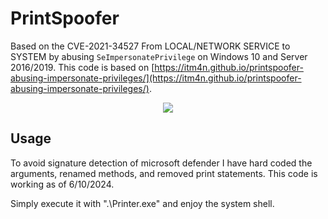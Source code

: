 # PrintSpoofer
Based on the CVE-2021-34527
From LOCAL/NETWORK SERVICE to SYSTEM by abusing `SeImpersonatePrivilege` on Windows 10 and Server 2016/2019.
This code is based on  [https://itm4n.github.io/printspoofer-abusing-impersonate-privileges/](https://itm4n.github.io/printspoofer-abusing-impersonate-privileges/).

<p align="center">
  <img src="demo.gif">
</p>

## Usage

To avoid signature detection of microsoft defender I have hard coded the arguments, renamed methods, and removed print statements. This code is working as of 6/10/2024.

Simply execute it with ".\Printer.exe" and enjoy the system shell.
